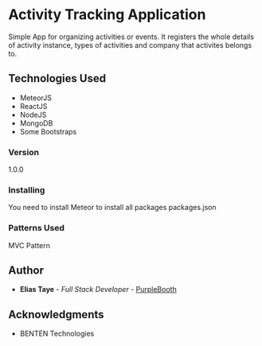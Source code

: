 # Activity Tracking Application

Simple App for organizing activities or events. It registers the whole details of activity instance, types of activities and company that activites belongs to.

## Technologies Used
* MeteorJS
* ReactJS
* NodeJS
* MongoDB
* Some Bootstraps

### Version
1.0.0

### Installing
You need to install Meteor to install all packages packages.json

### Patterns Used
MVC Pattern


## Author

* **Elias Taye** - *Full Stack Developer* - [PurpleBooth](https://github.com/Elichii)

## Acknowledgments

* BENTEN Technologies


